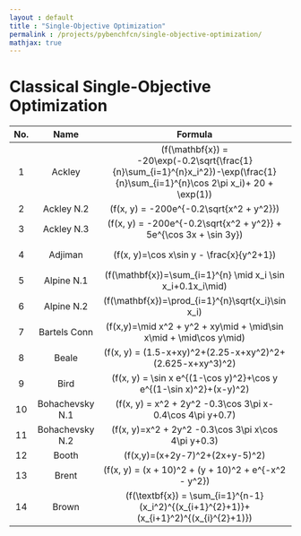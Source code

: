 ```yaml
---
layout : default
title : "Single-Objective Optimization"
permalink : /projects/pybenchfcn/single-objective-optimization/
mathjax: true
---
```


<script src="https://cdnjs.cloudflare.com/ajax/libs/mathjax/2.7.6/MathJax.js?config=TeX-MML-AM_CHTML" async="" type="text/javascript"> </script>

# Classical Single-Objective Optimization

| No. | Name | Formula | Domain | Plot |
| :-: | :--: | :-----: | :----: | :--: |
| 1   | Ackley | \(f(\mathbf{x}) = -20\exp(-0.2\sqrt{\frac{1}{n}\sum_{i=1}^{n}x_i^2})-\exp(\frac{1}{n}\sum_{i=1}^{n}\cos 2\pi x_i)+ 20 + \exp(1)\) | \([-32,32]\) | |
| 2   | Ackley N.2 | \(f(x, y) = -200e^{-0.2\sqrt{x^2 + y^2}}\) | \([-32,32]\) | |
| 3   | Ackley N.3 | \(f(x, y) = -200e^{-0.2\sqrt{x^2 + y^2}} + 5e^{\cos 3x + \sin 3y}\) | \([-32,32]\) | |
| 4   | Adjiman | \(f(x, y)=\cos x\sin y - \frac{x}{y^2+1}\) | \(x\in [-1,2]\\ y\in [-1,1]\) | |
| 5   | Alpine N.1 | \(f(\mathbf{x})=\sum_{i=1}^{n} \mid x_i \sin x_i+0.1x_i\mid\) | \([0,10]\) | |
| 6   | Alpine N.2 | \(f(\mathbf{x})=\prod_{i=1}^{n}\sqrt{x_i}\sin x_i\) | \([0,10]\) | |
| 7   | Bartels Conn | \(f(x,y)=\mid x^2 + y^2 + xy\mid + \mid\sin x\mid + \mid\cos y\mid\) | \([-500,500]\) | |
| 8   | Beale | \(f(x, y) = (1.5-x+xy)^2+(2.25-x+xy^2)^2+(2.625-x+xy^3)^2\) | \([-4.5,4.5]\) | |
| 9   | Bird | \(f(x, y) = \sin x e^{(1-\cos y)^2}+\cos y e^{(1-\sin x)^2}+(x-y)^2\) | \([-2\pi,2\pi]\) | |
| 10  | Bohachevsky N.1 | \(f(x, y) = x^2 + 2y^2 -0.3\cos 3\pi x-0.4\cos 4\pi y+0.7\) | \([-100,100]\) | |
| 11  | Bohachevsky N.2 | \(f(x, y)=x^2 + 2y^2 -0.3\cos 3\pi x\cos 4\pi y+0.3\) | \([-100,100]\) | |
| 12  | Booth | \(f(x,y)=(x+2y-7)^2+(2x+y-5)^2\) | \([-10,10]\) | |
| 13  | Brent | \(f(x, y) = (x + 10)^2 + (y + 10)^2 + e^{-x^2 - y^2}\) | \([-20,0]\) | |
| 14  | Brown | \(f(\textbf{x}) = \sum_{i=1}^{n-1}(x_i^2)^{(x_{i+1}^{2}+1)}+(x_{i+1}^2)^{(x_{i}^{2}+1)}\) | \([-1,4]\) | |
